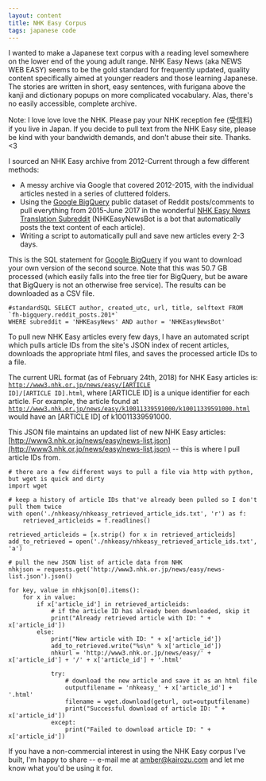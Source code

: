 ```yaml
---
layout: content
title: NHK Easy Corpus
tags: japanese code
---
```

I wanted to make a Japanese text corpus with a reading level somewhere on the lower end of the young adult range. NHK Easy News (aka NEWS WEB EASY) seems to be the gold standard for frequently updated, quality content specifically aimed at younger readers and those learning Japanese. The stories are written in short, easy sentences, with furigana above the kanji and dictionary popups on more complicated vocabulary. Alas, there's no easily accessible, complete archive.

<span class="smaller italics">Note: I love love love the NHK. Please pay your NHK reception fee (受信料) if you live in Japan. If you decide to pull text from the NHK Easy site, please be kind with your bandwidth demands, and don't abuse their site. Thanks. <3</span>

I sourced an NHK Easy archive from 2012-Current through a few different methods:
<ul>
<li>A messy archive via Google that covered 2012-2015, with the individual articles nested in a series of cluttered folders.</li>
<li>Using the <a href="https://cloud.google.com/bigquery/">Google BigQuery</a> public dataset of Reddit posts/comments to pull everything from 2015-June 2017 in the wonderful <a href="https://www.reddit.com/r/NHKEasyNews/">NHK Easy News Translation Subreddit</a> (NHKEasyNewsBot is a bot that automatically posts the text content of each article).</li>
<li>Writing a script to automatically pull and save new articles every 2-3 days.</li>
</ul>

This is the SQL statement for [Google BigQuery](https://cloud.google.com/bigquery/) if you want to download your own version of the second source. Note that this was 50.7 GB processed (which easily falls into the free tier for BigQuery, but be aware that BigQuery is not an otherwise free service). The results can be downloaded as a CSV file.
```
#standardSQL SELECT author, created_utc, url, title, selftext FROM `fh-bigquery.reddit_posts.201*` 
WHERE subreddit = 'NHKEasyNews' AND author = 'NHKEasyNewsBot'
```

To pull new NHK Easy articles every few days, I have an automated script which pulls article IDs from the site's JSON index of recent articles, downloads the appropriate html files, and saves the processed article IDs to a file.

The current URL format (as of February 24th, 2018) for NHK Easy articles is:
<code>http://www3.nhk.or.jp/news/easy/[ARTICLE ID]/[ARTICLE ID].html</code>, where [ARTICLE ID] is a unique identifier for each article. For example, the article found at <code>http://www3.nhk.or.jp/news/easy/k10011339591000/k10011339591000.html</code> would have an [ARTICLE ID] of k10011339591000.

This JSON file maintains an updated list of new NHK Easy articles: [http://www3.nhk.or.jp/news/easy/news-list.json](http://www3.nhk.or.jp/news/easy/news-list.json) -- this is where I pull article IDs from.

```
# there are a few different ways to pull a file via http with python, but wget is quick and dirty
import wget

# keep a history of article IDs that've already been pulled so I don't pull them twice
with open('./nhkeasy/nhkeasy_retrieved_article_ids.txt', 'r') as f:
    retrieved_articleids = f.readlines()

retrieved_articleids = [x.strip() for x in retrieved_articleids]
add_to_retrieved = open('./nhkeasy/nhkeasy_retrieved_article_ids.txt', 'a')

# pull the new JSON list of article data from NHK
nhkjson = requests.get('http://www3.nhk.or.jp/news/easy/news-list.json').json()

for key, value in nhkjson[0].items():
    for x in value:
        if x['article_id'] in retrieved_articleids:
            # if the article ID has already been downloaded, skip it
            print("Already retrieved article with ID: " + x['article_id'])
        else:
            print("New article with ID: " + x['article_id'])
            add_to_retrieved.write("%s\n" % x['article_id'])
            nhkurl = 'http://www3.nhk.or.jp/news/easy/' + x['article_id'] + '/' + x['article_id'] + '.html'

            try:
                # download the new article and save it as an html file
                outputfilename = 'nhkeasy_' + x['article_id'] + '.html'
                filename = wget.download(geturl, out=outputfilename)
                print("Successful download of article ID: " + x['article_id'])
            except:
                print("Failed to download article ID: " + x['article_id'])
```

If you have a non-commercial interest in using the NHK Easy corpus I've built, I'm happy to share -- e-mail me at amber@kairozu.com and let me know what you'd be using it for.